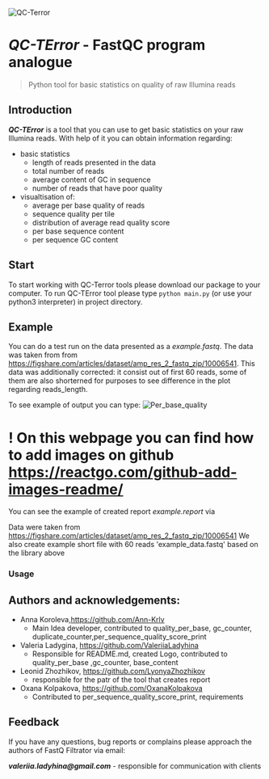 ![QC-Terror](https://user-images.githubusercontent.com/71066938/142631946-18e9e670-1395-4050-8cf7-1acedd1b8687.png)
# *QC-TError* - FastQC program analogue
> Python tool for basic statistics on quality of raw Illumina reads

## Introduction
*__QC-TError__* is a tool that you can use to get basic statistics on your raw Illumina reads. With help of it you can obtain
information regarding:
* basic statistics
  * length of reads presented in the data
  * total number of reads
  * average content of GC in sequence
  * number of reads that have poor quality
* visualtisation of:
  * average per base quality of reads
  * sequence quality per tile
  * distribution of average read quality score
  * per base sequence content
  * per sequence GC content
 
## Start
To start working with QC-Terror tools please download our package to your computer. To run QC-TError tool please type 
`python main.py` (or use your python3 interpreter) in project directory. 

## Example
You can do a test run on the data presented as a *example.fastq*.  The data was taken from from 
https://figshare.com/articles/dataset/amp_res_2_fastq_zip/10006541. This data was additionally corrected: it consist out of first 60 reads, some of them are also shorterned for purposes to see difference in the plot regarding reads_length.

To see example of output you can type:
![Per_base_quality](https://user-images.githubusercontent.com/71066938/142629950-218feffc-acd1-452e-ac2b-f4b274bb44af.png)
# __! On this webpage you can find how to add images on github__ https://reactgo.com/github-add-images-readme/

You can see the example of  created report *example.report* via



Data were taken from https://figshare.com/articles/dataset/amp_res_2_fastq_zip/10006541
We also create example short file with 60 reads 'example_data.fastq' based on the library above

### Usage



## Authors and acknowledgements:
* Anna Koroleva,https://github.com/Ann-Krlv    
  * Main Idea developer, contributed to quality_per_base, gc_counter, duplicate_counter,per_sequence_quality_score_print 
* Valeria Ladygina, https://github.com/ValeriiaLadyhina
  * Responsible for README.md, created Logo, contributed to quality_per_base ,gc_counter, base_content
* Leonid Zhozhikov, https://github.com/LyonyaZhozhikov
  * responsible for the patr of the tool that creates report
* Oxana Kolpakova, https://github.com/OxanaKolpakova 
  * Contributed to per_sequence_quality_score_print, requirements

## Feedback
 If you have any questions, bug reports or complains please approach the authors of FastQ Filtrator via email:

 *__valeriia.ladyhina@gmail.com__* - responsible for communication with clients
